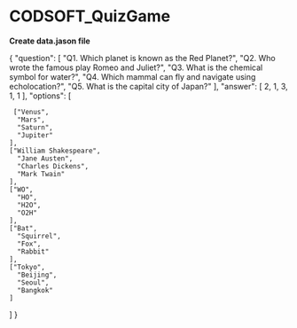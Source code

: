 # CODSOFT_QuizGame

**Create data.jason file**

{
  "question": [
    "Q1. Which planet is known as the Red Planet?",
    "Q2. Who wrote the famous play Romeo and Juliet?",
    "Q3. What is the chemical symbol for water?",
    "Q4. Which mammal can fly and navigate using echolocation?",
    "Q5. What is the capital city of Japan?"
  ],
  "answer": [
    2,
    1,
    3,
    1,
    1
  ],
  "options": [

     ["Venus",
      "Mars",
      "Saturn",
      "Jupiter"
    ],
    ["William Shakespeare",
      "Jane Austen",
      "Charles Dickens",
      "Mark Twain"
    ],
    ["WO",
      "HO",
      "H2O",
      "O2H"
    ],
    ["Bat",
      "Squirrel",
      "Fox",
      "Rabbit"
    ],
    ["Tokyo",
      "Beijing",
      "Seoul",
      "Bangkok"
    ]
  ]
}


